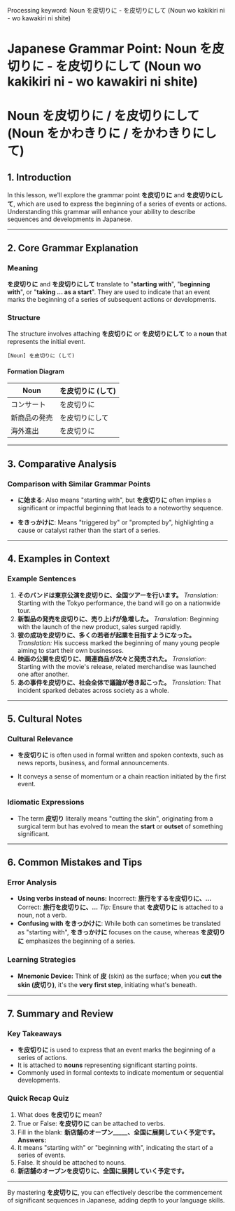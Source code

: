 Processing keyword: Noun を皮切りに - を皮切りにして (Noun wo kakikiri ni - wo kawakiri ni shite)
# Japanese Grammar Point: Noun を皮切りに - を皮切りにして (Noun wo kakikiri ni - wo kawakiri ni shite)
# Noun を皮切りに / を皮切りにして (Noun をかわきりに / をかわきりにして)
## 1. Introduction
In this lesson, we'll explore the grammar point **を皮切りに** and **を皮切りにして**, which are used to express the beginning of a series of events or actions. Understanding this grammar will enhance your ability to describe sequences and developments in Japanese.

---
## 2. Core Grammar Explanation
### Meaning
**を皮切りに** and **を皮切りにして** translate to "**starting with**", "**beginning with**", or "**taking ... as a start**". They are used to indicate that an event marks the beginning of a series of subsequent actions or developments.
### Structure
The structure involves attaching **を皮切りに** or **を皮切りにして** to a **noun** that represents the initial event.
```plaintext
[Noun] を皮切りに (して)
```
#### Formation Diagram
| **Noun**             | を皮切りに (して) |
|----------------------|------------------|
| コンサート           | を皮切りに        |
| 新商品の発売         | を皮切りにして    |
| 海外進出             | を皮切りに        |
---
## 3. Comparative Analysis
### Comparison with Similar Grammar Points
- **に始まる**: Also means "starting with", but **を皮切りに** often implies a significant or impactful beginning that leads to a noteworthy sequence.
  
- **をきっかけに**: Means "triggered by" or "prompted by", highlighting a cause or catalyst rather than the start of a series.
---
## 4. Examples in Context
### Example Sentences
1. **そのバンドは東京公演を皮切りに、全国ツアーを行います。**
   *Translation:* Starting with the Tokyo performance, the band will go on a nationwide tour.
2. **新製品の発売を皮切りに、売り上げが急増した。**
   *Translation:* Beginning with the launch of the new product, sales surged rapidly.
3. **彼の成功を皮切りに、多くの若者が起業を目指すようになった。**
   *Translation:* His success marked the beginning of many young people aiming to start their own businesses.
4. **映画の公開を皮切りに、関連商品が次々と発売された。**
   *Translation:* Starting with the movie's release, related merchandise was launched one after another.
5. **あの事件を皮切りに、社会全体で議論が巻き起こった。**
   *Translation:* That incident sparked debates across society as a whole.
---
## 5. Cultural Notes
### Cultural Relevance
- **を皮切りに** is often used in formal written and spoken contexts, such as news reports, business, and formal announcements.
  
- It conveys a sense of momentum or a chain reaction initiated by the first event.
### Idiomatic Expressions
- The term **皮切り** literally means "cutting the skin", originating from a surgical term but has evolved to mean the **start** or **outset** of something significant.
---
## 6. Common Mistakes and Tips
### Error Analysis
- **Using verbs instead of nouns:**
  Incorrect: **旅行をするを皮切りに、...**
  Correct: **旅行を皮切りに、...**
  *Tip:* Ensure that **を皮切りに** is attached to a noun, not a verb.
- **Confusing with **をきっかけに****:
  While both can sometimes be translated as "starting with", **をきっかけに** focuses on the cause, whereas **を皮切りに** emphasizes the beginning of a series.
### Learning Strategies
- **Mnemonic Device:** Think of **皮** (skin) as the surface; when you **cut the skin (皮切り)**, it's the **very first step**, initiating what's beneath.
---
## 7. Summary and Review
### Key Takeaways
- **を皮切りに** is used to express that an event marks the beginning of a series of actions.
- It is attached to **nouns** representing significant starting points.
- Commonly used in formal contexts to indicate momentum or sequential developments.
### Quick Recap Quiz
1. What does **を皮切りに** mean?
2. True or False: **を皮切りに** can be attached to verbs.
3. Fill in the blank:
   **新店舗のオープン_____、全国に展開していく予定です。**
**Answers:**
1. It means "starting with" or "beginning with", indicating the start of a series of events.
2. False. It should be attached to nouns.
3. **新店舗のオープンを皮切りに、全国に展開していく予定です。**
---
By mastering **を皮切りに**, you can effectively describe the commencement of significant sequences in Japanese, adding depth to your language skills.

